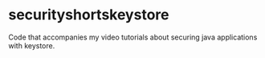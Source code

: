 # securityshortskeystore
Code that accompanies my video tutorials about securing java applications with keystore.
